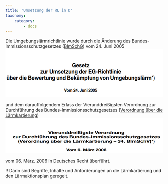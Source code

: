 ```yaml
---
title: 'Umsetzung der RL in D'
taxonomy:
    category:
        - docs
---
```


Die Umgebungslärmrichtlinie wurde durch die Änderung des Bundes-Immissionsschutzgesetzes ([BImSchG](http://www.gesetze-im-internet.de/bimschg/index.html)) vom 24. Juni 2005 
![](bimschg-text.png)

und dem darauffolgendem Erlass der Vierunddreißigsten Verordnung zur Durchführung des Bundes-Immissionsschutzgesetzes ([Verordnung über die Lärmkartierung](http://www.gesetze-im-internet.de/bimschv_34/index.html)) 
![](bimschv-text.png)

vom 06. März. 2006 in Deutsches Recht überführt.

!! Darin sind Begriffe, Inhalte und Anforderungen an die Lärmkartierung und den Lärmaktionsplan geregelt.


